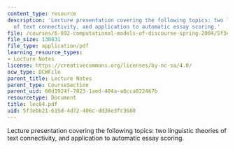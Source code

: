 ```yaml
---
content_type: resource
description: 'Lecture presentation covering the following topics: two linguistic theories
  of text connectivity, and application to automatic essay scoring.'
file: /courses/6-892-computational-models-of-discourse-spring-2004/5f3ebb21615d4d72406cdd36e3fc3680_lec04.pdf
file_size: 130831
file_type: application/pdf
learning_resource_types:
- Lecture Notes
license: https://creativecommons.org/licenses/by-nc-sa/4.0/
ocw_type: OCWFile
parent_title: Lecture Notes
parent_type: CourseSection
parent_uid: 60d1924f-7823-1aed-404a-a8cca822467b
resourcetype: Document
title: lec04.pdf
uid: 5f3ebb21-615d-4d72-406c-dd36e3fc3680
---
```

Lecture presentation covering the following topics: two linguistic theories of text connectivity, and application to automatic essay scoring.
